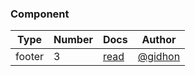 ### Component
| Type | Number | Docs | Author |
|--|--|--|--|
| footer | 3 | [read](http://platframe.com/docs/components/footers/#3) | [@gidhon](https://github.com/gidhon) |
